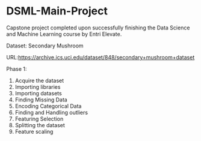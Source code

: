 # DSML-Main-Project
Capstone project completed upon successfully finishing the Data Science and Machine Learning course by Entri Elevate.

Dataset: Secondary Mushroom

URL:https://archive.ics.uci.edu/dataset/848/secondary+mushroom+dataset

Phase 1: 

  1. Acquire the dataset
  2. Importing libraries
  3. Importing datasets
  4. Finding Missing Data
  5. Encoding Categorical Data
  6. Finding and Handling outliers
  7. Featuring Selection
  8. Splitting the dataset
  9. Feature scaling
